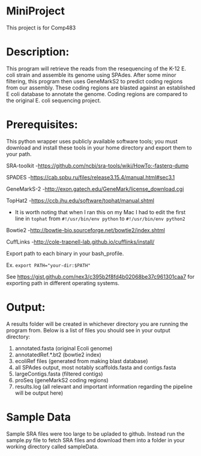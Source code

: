 # MiniProject
This project is for Comp483

# Description:

This program will retrieve the reads from the resequencing of the K-12 E. coli strain and assemble its genome using SPAdes. After some minor filtering, this program then uses GeneMarkS2 to predict coding regions from our assembly. These coding regions are blasted against an established E coli database to annotate the genome. Coding regions are compared to the original E. coli sequencing project.  



# Prerequisites: 

This python wrapper uses publicly available software tools; you must download and install these tools in your home directory and export them to your path. 

SRA-toolkit 
-https://github.com/ncbi/sra-tools/wiki/HowTo:-fasterq-dump

SPADES 
-https://cab.spbu.ru/files/release3.15.4/manual.html#sec3.1

GeneMarkS-2 
-http://exon.gatech.edu/GeneMark/license_download.cgi

TopHat2
-https://ccb.jhu.edu/software/tophat/manual.shtml
* It is worth noting that when I ran this on my Mac I had to edit the first line in `tophat` from `#!/usr/bin/env python` to `#!/usr/bin/env python2`

Bowtie2
-http://bowtie-bio.sourceforge.net/bowtie2/index.shtml

CuffLinks
-http://cole-trapnell-lab.github.io/cufflinks/install/

Export path to each binary in your bash_profile.

Ex. `export PATH="your-dir:$PATH"`

See https://gist.github.com/nex3/c395b2f8fd4b02068be37c961301caa7 for exporting path in different operating systems.


# Output:
A results folder will be created in whichever directory you are running the program from. Below is a list of files you should see in your output directory:
1.  annotated.fasta (original Ecoli genome)
2.  annotatedRef.*.bt2 (bowtie2 index)
3.  ecoliRef files (generated from making blast database)
4.  all SPAdes output, most notably scaffolds.fasta and contigs.fasta
5.  largeContigs.fasta (filtered contigs)
6.  proSeq (geneMarkS2 coding regions)
7.  results.log (all relevant and important information regarding the pipeline will be output here)

# Sample Data
Sample SRA files were too large to be upladed to github. Instead run the sample.py file to fetch SRA files and download them into a folder in your working directory called sampleData.
